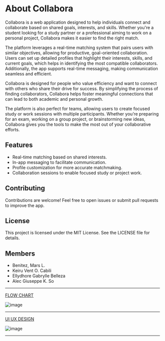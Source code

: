 # About Collabora
Collabora is a web application designed to help individuals connect and collaborate based on shared goals, interests, and skills. Whether you're a student looking for a study partner or a professional aiming to work on a personal project, Collabora makes it easier to find the right match.

The platform leverages a real-time matching system that pairs users with similar objectives, allowing for productive, goal-oriented collaboration. Users can set up detailed profiles that highlight their interests, skills, and current goals, which helps in identifying the most compatible collaborators. Additionally, the app supports real-time messaging, making communication seamless and efficient.

Collabora is designed for people who value efficiency and want to connect with others who share their drive for success. By simplifying the process of finding collaborators, Collabora helps foster meaningful connections that can lead to both academic and personal growth.

The platform is also perfect for teams, allowing users to create focused study or work sessions with multiple participants. Whether you’re preparing for an exam, working on a group project, or brainstorming new ideas, Collabora gives you the tools to make the most out of your collaborative efforts.

## Features
- Real-time matching based on shared interests.
- In-app messaging to facilitate communication.
- Profile customization for more accurate matchmaking.
- Collaboration sessions to enable focused study or project work.

## Contributing
Contributions are welcome! Feel free to open issues or submit pull requests to improve the app.

## License
This project is licensed under the MIT License. See the LICENSE file for details.



## Members
- Benitez, Mars L.
- Keiru Vent O. Cabili
- Ellydhore Gabrylle Belleza
- Alec Giuseppe K. So
  
***
[FLOW CHART](https://www.figma.com/design/h7Bbh2dS6MwSsTeyBIovbh/CollaboraFlowChart?node-id=0-1&node-type=canvas&t=NTRFlD6ouJnCrGlM-0)

![image](https://github.com/user-attachments/assets/22d371da-dc32-40f0-8ae7-3864886d0709)

---
[UI UX DESIGN](https://www.figma.com/design/FxblX5q5yIJ3DYJNUZ95eD/Collabora-(CSIT321)-UI%2FUX?node-id=0-1&node-type=canvas&t=ekV0Ga51OU2epzEU-0)

![image](https://github.com/user-attachments/assets/aa70c021-6f6e-4625-bd2b-f8d07d045c26)

---
